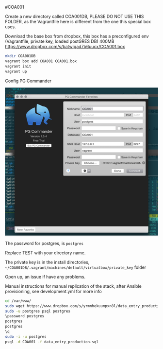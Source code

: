 #COA001

Create a new directory called COA001DB, PLEASE DO NOT USE THIS FOLDER, as the Vagrantfile here is different from the one this special box uses.

Download the base box from dropbox, this box has a preconfigured env (Vagrantfile, private key, loaded postGRES DB)
400MB
https://www.dropbox.com/s/batwigad7b6uucx/COA001.box


```sh
mkdir COA001DB
vagrant box add COA001 COA001.box 
vagrant init
vagrant up
```
Config PG Commander


![Config Settings](/src/img/Screen%20Shot%202015-01-29%20at%203.20.57%20PM.png)

The password for postgres, is `postgres`

Replace TEST with your directory name.

The private key is in the install directories, `~/COA001DB/.vagrant/machines/default/virtualbox/private_key` folder

Open up, an issue if have any problems.

Manual instructions for manual replication of the stack, after Ansible provisioning, see development.yml for more info

```sh
cd /var/www/
sudo wget https://www.dropbox.com/s/yrmnhekuumpxn8l/data_entry_production.sql?dl=://www.dropbox.com/s/yrmnhekuumpxn8l/data_entry_production.sql
sudo -u postgres psql postgres
\password postgres
postgres
postgres
\q
sudo -i -u postgres
psql -d COA001 -f data_entry_production.sql
```
